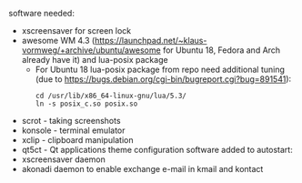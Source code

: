 software needed:
- xscreensaver for screen lock
- awesome WM 4.3 (https://launchpad.net/~klaus-vormweg/+archive/ubuntu/awesome for Ubuntu 18, Fedora and Arch already have it) and lua-posix package
  - For Ubuntu 18 lua-posix package from repo need additional tuning (due to https://bugs.debian.org/cgi-bin/bugreport.cgi?bug=891541):
    ```
    cd /usr/lib/x86_64-linux-gnu/lua/5.3/
    ln -s posix_c.so posix.so
    ```
- scrot - taking screenshots
- konsole - terminal emulator
- xclip - clipboard manipulation
- qt5ct - Qt applications theme configuration
software added to autostart:
- xscreensaver daemon
- akonadi daemon to enable exchange e-mail in kmail and kontact
